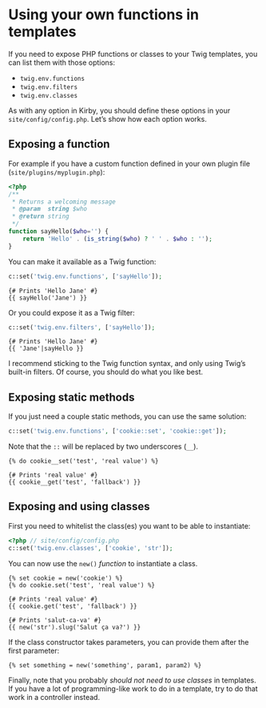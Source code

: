 Using your own functions in templates
=====================================

If you need to expose PHP functions or classes to your Twig templates, you can list them with those options:

- `twig.env.functions`
- `twig.env.filters`
- `twig.env.classes`

As with any option in Kirby, you should define these options in your `site/config/config.php`. Let’s show how each option works.


Exposing a function
-------------------

For example if you have a custom function defined in your own plugin file (`site/plugins/myplugin.php`):

```php
<?php
/**
 * Returns a welcoming message
 * @param  string $who
 * @return string
 */
function sayHello($who='') {
    return 'Hello' . (is_string($who) ? ' ' . $who : '');
}
```

You can make it available as a Twig function:

```php
c::set('twig.env.functions', ['sayHello']);
```

```twig
{# Prints 'Hello Jane' #}
{{ sayHello('Jane') }}
```

Or you could expose it as a Twig filter:

```php
c::set('twig.env.filters', ['sayHello']);
```

```twig
{# Prints 'Hello Jane' #}
{{ 'Jane'|sayHello }}
```

I recommend sticking to the Twig function syntax, and only using Twig’s built-in filters. Of course, you should do what you like best.


Exposing static methods
-----------------------

If you just need a couple static methods, you can use the same solution:

```php
c::set('twig.env.functions', ['cookie::set', 'cookie::get']);
```

Note that the `::` will be replaced by two underscores (`__`).

```twig
{% do cookie__set('test', 'real value') %}

{# Prints 'real value' #}
{{ cookie__get('test', 'fallback') }}
```


Exposing and using classes
--------------------------

First you need to whitelist the class(es) you want to be able to instantiate:

```php
<?php // site/config/config.php
c::set('twig.env.classes', ['cookie', 'str']);
```

You can now use the `new()` *function* to instantiate a class.

```twig
{% set cookie = new('cookie') %}
{% do cookie.set('test', 'real value') %}

{# Prints 'real value' #}
{{ cookie.get('test', 'fallback') }}

{# Prints 'salut-ca-va' #}
{{ new('str').slug('Salut ça va?') }}
```

If the class constructor takes parameters, you can provide them after the first parameter:

```twig
{% set something = new('something', param1, param2) %}
```

Finally, note that you probably *should not need to use classes* in templates. If you have a lot of programming-like work to do in a template, try to do that work in a controller instead.
